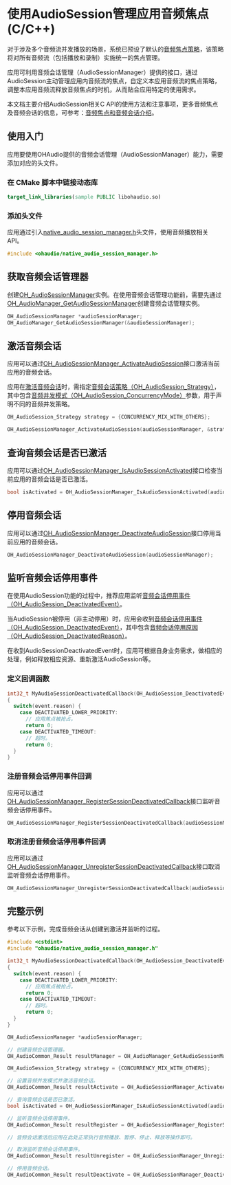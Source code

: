 # 使用AudioSession管理应用音频焦点(C/C++)
<!--Kit: Audio Kit-->
<!--Subsystem: Multimedia-->
<!--Owner: @songshenke-->
<!--SE: @caixuejiang; @hao-liangfei; @zhanganxiang-->
<!--TSE: @Filger-->

对于涉及多个音频流并发播放的场景，系统已预设了默认的[音频焦点策略](audio-playback-concurrency.md#音频焦点策略)，该策略将对所有音频流（包括播放和录制）实施统一的焦点管理。

应用可利用音频会话管理（AudioSessionManager）提供的接口，通过AudioSession主动管理应用内音频流的焦点，自定义本应用音频流的焦点策略，调整本应用音频流释放音频焦点的时机，从而贴合应用特定的使用需求。

本文档主要介绍AudioSession相关C API的使用方法和注意事项，更多音频焦点及音频会话的信息，可参考：[音频焦点和音频会话介绍](audio-playback-concurrency.md)。

## 使用入门

应用要使用OHAudio提供的音频会话管理（AudioSessionManager）能力，需要添加对应的头文件。

### 在 CMake 脚本中链接动态库

``` cmake
target_link_libraries(sample PUBLIC libohaudio.so)
```

### 添加头文件

应用通过引入[native_audio_session_manager.h](../../reference/apis-audio-kit/capi-native-audio-session-manager-h.md)头文件，使用音频播放相关API。

```cpp
#include <ohaudio/native_audio_session_manager.h>
```

## 获取音频会话管理器

创建[OH_AudioSessionManager](../../reference/apis-audio-kit/capi-ohaudio-oh-audiosessionmanager.md)实例。在使用音频会话管理功能前，需要先通过[OH_AudioManager_GetAudioSessionManager](../../reference/apis-audio-kit/capi-native-audio-session-manager-h.md#oh_audiomanager_getaudiosessionmanager)创建音频会话管理实例。

  ```cpp
  OH_AudioSessionManager *audioSessionManager;
  OH_AudioManager_GetAudioSessionManager(&audioSessionManager);
  ```

## 激活音频会话

应用可以通过[OH_AudioSessionManager_ActivateAudioSession](../../reference/apis-audio-kit/capi-native-audio-session-manager-h.md#oh_audiosessionmanager_activateaudiosession)接口激活当前应用的音频会话。

应用在[激活音频会话](#激活音频会话)时，需指定[音频会话策略（OH_AudioSession_Strategy）](../../reference/apis-audio-kit/capi-ohaudio-oh-audiosession-strategy.md)，其中包含[音频并发模式（OH_AudioSession_ConcurrencyMode）](../../reference/apis-audio-kit/capi-native-audio-session-manager-h.md#oh_audiosession_concurrencymode)参数，用于声明不同的音频并发策略。

  ```cpp
  OH_AudioSession_Strategy strategy = {CONCURRENCY_MIX_WITH_OTHERS};
  
  OH_AudioSessionManager_ActivateAudioSession(audioSessionManager, &strategy);
  ```

## 查询音频会话是否已激活

应用可以通过[OH_AudioSessionManager_IsAudioSessionActivated](../../reference/apis-audio-kit/capi-native-audio-session-manager-h.md#oh_audiosessionmanager_isaudiosessionactivated)接口检查当前应用的音频会话是否已激活。

  ```cpp
  bool isActivated = OH_AudioSessionManager_IsAudioSessionActivated(audioSessionManager);
  ```

## 停用音频会话

应用可以通过[OH_AudioSessionManager_DeactivateAudioSession](../../reference/apis-audio-kit/capi-native-audio-session-manager-h.md#oh_audiosessionmanager_deactivateaudiosession)接口停用当前应用的音频会话。

  ```cpp
  OH_AudioSessionManager_DeactivateAudioSession(audioSessionManager);
  ```

## 监听音频会话停用事件

在使用AudioSession功能的过程中，推荐应用监听[音频会话停用事件（OH_AudioSession_DeactivatedEvent）](../../reference/apis-audio-kit/capi-ohaudio-oh-audiosession-deactivatedevent.md)。

当AudioSession被停用（非主动停用）时，应用会收到[音频会话停用事件（OH_AudioSession_DeactivatedEvent）](../../reference/apis-audio-kit/capi-ohaudio-oh-audiosession-deactivatedevent.md)，其中包含[音频会话停用原因（OH_AudioSession_DeactivatedReason）](../../reference/apis-audio-kit/capi-native-audio-session-manager-h.md#oh_audiosession_deactivatedreason)。

在收到AudioSessionDeactivatedEvent时，应用可根据自身业务需求，做相应的处理，例如释放相应资源、重新激活AudioSession等。

### 定义回调函数

  ```cpp
  int32_t MyAudioSessionDeactivatedCallback(OH_AudioSession_DeactivatedEvent event)
  {
    switch(event.reason) {
      case DEACTIVATED_LOWER_PRIORITY:
        // 应用焦点被抢占。
        return 0;
      case DEACTIVATED_TIMEOUT:
        // 超时。
        return 0;
    }
  }
  ```

### 注册音频会话停用事件回调

应用可以通过[OH_AudioSessionManager_RegisterSessionDeactivatedCallback](../../reference/apis-audio-kit/capi-native-audio-session-manager-h.md#oh_audiosessionmanager_registersessiondeactivatedcallback)接口监听音频会话停用事件。

```cpp
OH_AudioSessionManager_RegisterSessionDeactivatedCallback(audioSessionManager, MyAudioSessionDeactivatedCallback);
```

### 取消注册音频会话停用事件回调

应用可以通过[OH_AudioSessionManager_UnregisterSessionDeactivatedCallback](../../reference/apis-audio-kit/capi-native-audio-session-manager-h.md#oh_audiosessionmanager_unregistersessiondeactivatedcallback)接口取消监听音频会话停用事件。

```cpp
OH_AudioSessionManager_UnregisterSessionDeactivatedCallback(audioSessionManager, MyAudioSessionDeactivatedCallback);
```

## 完整示例

参考以下示例，完成音频会话从创建到激活并监听的过程。

  ```cpp
  #include <cstdint>
  #include "ohaudio/native_audio_session_manager.h"
  
  int32_t MyAudioSessionDeactivatedCallback(OH_AudioSession_DeactivatedEvent event)
  {
    switch(event.reason) {
      case DEACTIVATED_LOWER_PRIORITY:
        // 应用焦点被抢占。
        return 0;
      case DEACTIVATED_TIMEOUT:
        // 超时。
        return 0;
    }
  }
  
  OH_AudioSessionManager *audioSessionManager;

  // 创建音频会话管理器。
  OH_AudioCommon_Result resultManager = OH_AudioManager_GetAudioSessionManager(&audioSessionManager);
  
  OH_AudioSession_Strategy strategy = {CONCURRENCY_MIX_WITH_OTHERS};

  // 设置音频并发模式并激活音频会话。
  OH_AudioCommon_Result resultActivate = OH_AudioSessionManager_ActivateAudioSession(audioSessionManager, &strategy);
  
  // 查询音频会话是否已激活。
  bool isActivated = OH_AudioSessionManager_IsAudioSessionActivated(audioSessionManager);
  
  // 监听音频会话停用事件。
  OH_AudioCommon_Result resultRegister = OH_AudioSessionManager_RegisterSessionDeactivatedCallback(audioSessionManager, MyAudioSessionDeactivatedCallback);

  // 音频会话激活后应用在此处正常执行音频播放、暂停、停止、释放等操作即可。 
  
  // 取消监听音频会话停用事件。
  OH_AudioCommon_Result resultUnregister = OH_AudioSessionManager_UnregisterSessionDeactivatedCallback(audioSessionManager, MyAudioSessionDeactivatedCallback);
  
  // 停用音频会话。
  OH_AudioCommon_Result resultDeactivate = OH_AudioSessionManager_DeactivateAudioSession(audioSessionManager);
  ```
